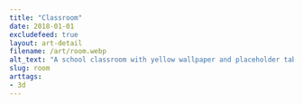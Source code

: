 ```yaml
---
title: "Classroom"
date: 2018-01-01
excludefeed: true
layout: art-detail
filename: /art/room.webp
alt_text: "A school classroom with yellow wallpaper and placeholder tables."
slug: room
arttags:
- 3d
---
```

